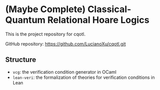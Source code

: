 # (Maybe Complete) Classical-Quantum Relational Hoare Logics

This is the project repository for cqotl.

GitHub repository: https://github.com/LucianoXu/cqotl.git

## Structure
- `vcg`: the verification condition generator in OCaml
- `lean-veri`: the formalization of theories for verification conditions in Lean